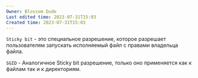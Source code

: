 ```yaml
---
Owner: Blossom Dude
Last edited time: 2023-07-31T15:03
Created time: 2023-07-31T15:03
---
```

`Sticky bit` - это специальное разрешение, которое разрешает пользователям запускать исполняемый файл с правами владельца файла.

`SGID` - Аналогичное Sticky bit разрешение, только оно применяется как к файлам так и к директориям.